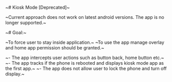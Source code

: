 ~# Kiosk Mode [Deprecated]~

~Current approach does not work on latest android versions. The app is no longer supported.~

~# Goal:~

~To force user to stay inside application.~
~To use the app manage overlay and home app permission should be granted.~

~- The app intercepts user actions such as button back, home button etc.~
~- The app tracks if the phone is rebooted and displays kiosk mode app as the first app.~
~- The app does not allow user to lock the phone and turn off display.~